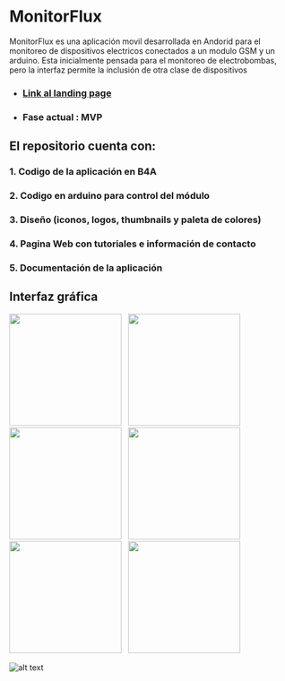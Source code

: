 # **MonitorFlux**
MonitorFlux es una aplicación movil desarrollada en Andorid para el monitoreo de dispositivos electricos conectados a un modulo GSM y un arduino.
Esta inicialmente pensada para el monitoreo de electrobombas, pero la interfaz permite la inclusión de otra clase de dispositivos

- ### **[Link al landing page](https://jho3r.github.io/Android_MonitorFlux/)**
- ### **Fase actual : MVP**

## El repositorio cuenta con:

### 1. Codigo de la aplicación en B4A
### 2. Codigo en arduino para control del módulo
### 3. Diseño (iconos, logos, thumbnails y paleta de colores)
### 4. Pagina Web con tutoriales e información de contacto
### 5. Documentación de la aplicación

## Interfaz gráfica

<p float="left">
  <img src="https://github.com/jho3r/Android_MonitorFlux/blob/master/Dise%C3%B1o/Mockups/Inicio.jpg" width="200"/>
  &nbsp;
  <img src="https://github.com/jho3r/Android_MonitorFlux/blob/master/Dise%C3%B1o/Mockups/Registro.jpg" width="200" />
  &nbsp;
  <img src="https://github.com/jho3r/Android_MonitorFlux/blob/master/Dise%C3%B1o/Mockups/Menu.jpg" width="200" />
  &nbsp;
  <img src="https://github.com/jho3r/Android_MonitorFlux/blob/master/Dise%C3%B1o/Mockups/Tutoriales.jpg" width="200" />
  &nbsp;
  <img src="https://github.com/jho3r/Android_MonitorFlux/blob/master/Dise%C3%B1o/Mockups/Nuevo%20dispositivo.jpg" width="200" />
  &nbsp;
  <img src="https://github.com/jho3r/Android_MonitorFlux/blob/master/Dise%C3%B1o/Mockups/Datos.jpg" width="200" />
</p>

![alt text](https://github.com/jho3r/Android_MonitorFlux/blob/master/Dise%C3%B1o/Mockups/Grafica.jpg "Logo Title Text 1")
